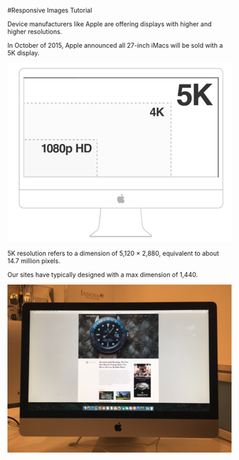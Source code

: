 #Responsive Images Tutorial

Device manufacturers like Apple are offering displays with higher and higher resolutions.

In October of 2015, Apple announced all 27-inch iMacs will be sold with a 5K display.

![alt tag](docs/4K.png)

5K resolution refers to a dimension of 5,120 × 2,880, equivalent to about 14.7 million pixels.

Our sites have typically designed with a max dimension of 1,440.

![alt tag](docs/hodinkee.jpg)